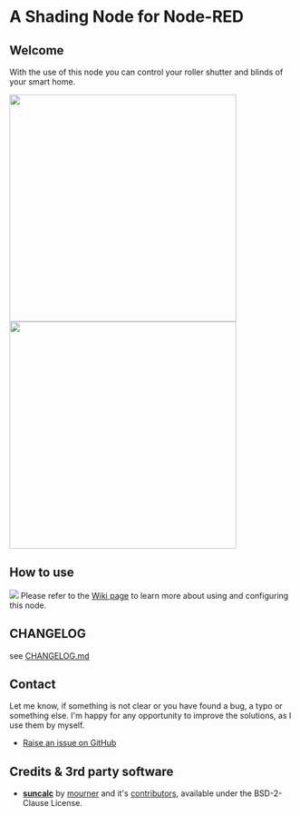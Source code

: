 # A Shading Node for Node-RED

## Welcome

With the use of this node you can control your roller shutter and blinds of your smart home.

<kbd><img src="https://raw.githubusercontent.com/wiki/danube/node-red-contrib-smarthome-shading/files/photo-rollershutter.jpg" width="400"></kbd>
<kbd><img src="https://raw.githubusercontent.com/wiki/danube/node-red-contrib-smarthome-shading/files/photo-venetianblind.jpg" width="400"></kbd>

## How to use

<kbd><img src="https://raw.githubusercontent.com/wiki/danube/node-red-contrib-smarthome-shading/files/screenshot-node-example-1.png"></kbd>
Please refer to the [Wiki page](https://github.com/danube/node-red-contrib-smarthome-shading/wiki) to learn more about using and configuring this node.

## CHANGELOG

see [CHANGELOG.md](CHANGELOG.md)

## Contact

Let me know, if something is not clear or you have found a bug, a typo or something else. I'm happy for any opportunity to improve the solutions, as I use them by myself.

- [Raise an issue on GitHub](https://rebrand.ly/wasfiit)

## Credits & 3rd party software

- [**suncalc**](https://github.com/mourner/suncalc) by [mourner](https://github.com/mourner) and it's [contributors](https://github.com/mourner/suncalc/graphs/contributors), available under the  BSD-2-Clause License.
